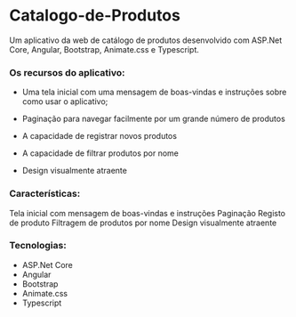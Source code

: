 # Catalogo-de-Produtos
Um aplicativo da web de catálogo de produtos desenvolvido com ASP.Net Core, Angular, Bootstrap, Animate.css e Typescript.

### Os recursos do aplicativo:

- Uma tela inicial com uma mensagem de boas-vindas e instruções sobre como usar o aplicativo;

- Paginação para navegar facilmente por um grande número de produtos
- A capacidade de registrar novos produtos
- A capacidade de filtrar produtos por nome
- Design visualmente atraente

### Características:

Tela inicial com mensagem de boas-vindas e instruções
Paginação
Registo de produto
Filtragem de produtos por nome
Design visualmente atraente


### Tecnologias:

- ASP.Net Core
- Angular
- Bootstrap
- Animate.css
- Typescript
